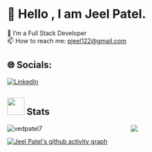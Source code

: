# 💫 Hello  , I am Jeel Patel.
🌱 I’m a Full Stack Developer<br>📫 How to reach me: pjeel122@gmail.com


## 🌐 Socials:
[![LinkedIn](https://img.shields.io/badge/LinkedIn-%230077B5.svg?logo=linkedin&logoColor=white)](https://in.linkedin.com/in/iamj33l)


## <img src="https://media.giphy.com/media/cj87CxfRtrUifF3Ryk/giphy.gif" width="40"> Stats

<p align="center">
<img align="left" src="https://github-readme-stats.vercel.app/api/top-langs?username=iamj33l&show_icons=true&locale=en&layout=compact" alt="vedpatel7"&theme=radical />
  <img  src="https://github-readme-stats.vercel.app/api?username=iamj33l&show_icons=true&hide_border=true&theme=radical" />

</p>

[![Jeel Patel's github activity graph](https://github-readme-activity-graph.vercel.app/graph?username=iamj33l&bg_color=000000&color=d1f6ff&line=39a9fe&point=ffffff&area=true&hide_border=true)](https://github.com/ashutosh00710/github-readme-activity-graph)
